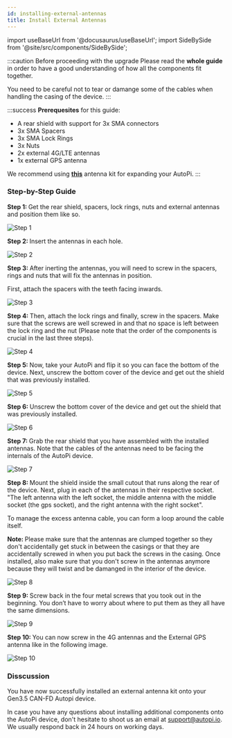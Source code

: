 ```yaml
---
id: installing-external-antennas
title: Install External Antennas
---
```


import useBaseUrl from '@docusaurus/useBaseUrl';
import SideBySide from '@site/src/components/SideBySide';

:::caution Before proceeding with the upgrade
Please read the **whole guide** in order to have a good understanding of how all the components fit together.

You need to be careful not to tear or damange some of the cables when handling the casing of the device.
:::

:::success
**Prerequesites** for this guide:
- A rear shield with support for 3x SMA connectors
- 3x SMA Spacers
- 3x SMA Lock Rings
- 3x Nuts
- 2x external 4G/LTE antennas
- 1x external GPS antenna

We recommend using [**this**](https://shop.autopi.io/products/3in1-external-antenna-kit) antenna kit for expanding your AutoPi.
:::

### Step-by-Step Guide

<SideBySide>
	<p>
		<strong>Step 1: </strong>
		Get the rear shield, spacers, lock rings, nuts and external antennas and position them like so.
	</p>
	<img alt="Step 1" src={useBaseUrl('/img/hardware/legacy_devices/autopi_tmu_can_fd/installing_external_antennas/v1.jpg')}/>
</SideBySide>
<br/>

<SideBySide>
	<p>
		<strong>Step 2: </strong>
		Insert the antennas in each hole.
	</p>
	<img alt="Step 2" src={useBaseUrl('/img/hardware/legacy_devices/autopi_tmu_can_fd/installing_external_antennas/v2.jpg')}/>
</SideBySide>
<br/>

<SideBySide>
	<div>
	<p>
		<strong>Step 3: </strong>
		After inerting the antennas, you will need to screw in the spacers, rings and nuts that will fix the antennas
		in position.
	</p>
	<p>
		First, attach the spacers with the teeth facing inwards. 
	</p>
</div>
	<img alt="Step 3" src={useBaseUrl('/img/hardware/legacy_devices/autopi_tmu_can_fd/installing_external_antennas/v3.jpg')}/>
</SideBySide>
<br/>

<SideBySide>
	<p>
		<strong>Step 4: </strong>
		Then, attach the lock rings and finally, screw in the spacers. Make sure that the screws are well screwed in and
		that no space is left between the lock ring and the nut (Please note that the order of the components is crucial
		in the last three steps).
	</p>
	<img alt="Step 4" src={useBaseUrl('/img/hardware/legacy_devices/autopi_tmu_can_fd/installing_external_antennas/v4.jpg')}/>
</SideBySide>
<br/>

<SideBySide>
	<p>
		<strong>Step 5: </strong>
		Now, take your AutoPi and flip it so you can face the bottom of the device. Next, unscrew the bottom cover of
		the device and get out the shield that was previously installed.
	</p>
	<img alt="Step 5" src={useBaseUrl('/img/hardware/legacy_devices/autopi_tmu_can_fd/installing_external_antennas/v5.jpg')}/>
</SideBySide>
<br/>

<SideBySide>
	<p>
		<strong>Step 6: </strong>
		Unscrew the bottom cover of the device and get out the shield that was previously installed.
	</p>
	<img alt="Step 6" src={useBaseUrl('/img/hardware/legacy_devices/autopi_tmu_can_fd/installing_external_antennas/v6.jpg')}/>
</SideBySide>
<br/>

<SideBySide>
	<p>
		<strong>Step 7: </strong>
		Grab the rear shield that you have assembled with the installed antennas. Note that the cables of the antennas
		need to be facing the internals of the AutoPi device.
	</p>
	<img alt="Step 7" src={useBaseUrl('/img/hardware/legacy_devices/autopi_tmu_can_fd/installing_external_antennas/v7.jpg')}/>
</SideBySide>
<br/>

<SideBySide>
	<div>
		<p>
			<strong>Step 8: </strong>
			Mount the shield inside the small cutout that runs along the rear of the device. Next, plug in each of the
			antennas in their respective socket. "The left antenna with the left socket, the middle antenna with the
			middle socket (the gps socket), and the right antenna with the right socket".
		</p>
		<p>
			To manage the excess antenna cable, you can form a loop around the cable itself.
		</p>
		<p>
			<strong>Note: </strong>
			Please make sure that the antennas are clumped together so they don't accidentally get stuck in between the
			casings or that they are accidentally screwed in when you put back the screws in the casing. Once installed,
			also make sure that you don't screw in the antennas anymore because they will twist and be damanged in the
			interior of the device.
		</p>
	</div>
	<img alt="Step 8" src={useBaseUrl('/img/hardware/legacy_devices/autopi_tmu_can_fd/installing_external_antennas/v8.jpg')}/>
</SideBySide>
<br/>

<SideBySide>
	<p>
		<strong>Step 9: </strong>
		Screw back in the four metal screws that you took out in the beginning. You don’t have to worry about where to
		put them as they all have the same dimensions.
	</p>
	<img alt="Step 9" src={useBaseUrl('/img/hardware/legacy_devices/autopi_tmu_can_fd/installing_external_antennas/v9.jpg')}/>
</SideBySide>
<br/>

<SideBySide>
	<p>
		<strong>Step 10: </strong>
		You can now screw in the 4G antennas and the External GPS antenna like in the following image.
	</p>
	<img alt="Step 10" src={useBaseUrl('/img/hardware/legacy_devices/autopi_tmu_can_fd/installing_external_antennas/v10.jpg')}/>
</SideBySide>

### Disscussion
<p>
	You have now successfully installed an external antenna kit onto your Gen3.5 CAN-FD Autopi device.
</p>

<p>
	In case you have any questions about installing additional components onto the AutoPi device, don't hesitate to
	shoot us an email at <a href="mailto:support@autopi.io">support@autopi.io</a>. We usually respond back in 24 hours
	on working days.
</p>

